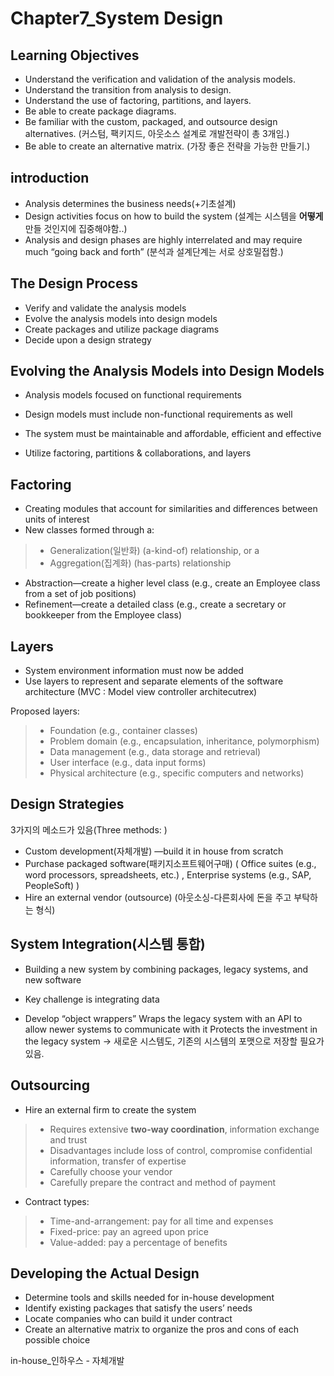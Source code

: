 # Chapter7_System Design

Learning Objectives
---
* Understand the verification and validation of the analysis models.
* Understand the transition from analysis to design.
* Understand the use of factoring, partitions, and layers.
* Be able to create package diagrams.
* Be familiar with the custom, packaged, and outsource design alternatives. (커스텀, 팩키지드, 아웃소스 설계로 개발전략이 총 3개임.)
* Be able to create an alternative matrix. (가장 좋은 전략을 가능한 만들기.)



introduction
---
* Analysis determines the business needs(+기초설계)
* Design activities focus on how to build the system
  (설계는 시스템을 **어떻게** 만들 것인지에 집중해야함..)
* Analysis and design phases are highly interrelated and may require much “going back and forth” (분석과 설계단계는 서로 상호밀접함.)


The Design Process
---
* Verify and validate the analysis models
* Evolve the analysis models into design models
* Create packages and utilize package diagrams
* Decide upon a design strategy


Evolving the Analysis Models into Design Models
---
* Analysis models focused on functional requirements
* Design models must include non-functional requirements as well

*  The system must be maintainable and affordable, efficient and effective
* Utilize factoring, partitions & collaborations, and layers

Factoring
---
* Creating modules that account for similarities and differences between units of interest
* New classes formed through a:
>* Generalization(일반화) (a-kind-of) relationship, or a
>* Aggregation(집계화) (has-parts) relationship
* Abstraction—create a higher level class (e.g., create an Employee class from a set of job positions)
* Refinement—create a detailed class (e.g., create a secretary or bookkeeper from the Employee class)

Layers
---
* System environment information must now be added
* Use layers to represent and separate elements of the software architecture (MVC : Model view controller architecutrex)

Proposed layers:
>* Foundation (e.g., container classes)
>* Problem domain (e.g., encapsulation, inheritance, polymorphism)
>* Data management (e.g., data storage and retrieval)
>* User interface (e.g., data input forms)
>* Physical architecture (e.g., specific computers and networks)


Design Strategies
---
3가지의 메소드가 있음(Three methods: )
* Custom development(자체개발) —build it in house from scratch
* Purchase packaged software(패키지소프트웨어구매) ( Office suites (e.g., word processors, spreadsheets, etc.) , Enterprise systems (e.g., SAP, PeopleSoft) )
* Hire an external vendor (outsource) (아웃소싱-다른회사에 돈을 주고 부탁하는 형식)


System Integration(시스템 통합)
---
* Building a new system by combining packages, legacy systems, and new software
* Key challenge is integrating data

* Develop “object wrappers”
Wraps the legacy system with an API to allow newer systems to communicate with it
Protects the investment in the legacy system
 -> 새로운 시스템도, 기존의 시스템의 포맷으로 저장할 필요가 있음.

Outsourcing
---
* Hire an external firm to create the system
>* Requires extensive **two-way coordination**, information exchange and trust
>* Disadvantages include loss of control, compromise confidential information, transfer of expertise
>* Carefully choose your vendor
>* Carefully prepare the contract and method of payment
* Contract types:
>* Time-and-arrangement: pay for all time and expenses
>* Fixed-price: pay an agreed upon price
>* Value-added: pay a percentage of benefits

Developing the Actual Design
---
* Determine tools and skills needed for in-house development 
* Identify existing packages that satisfy the users’ needs
* Locate companies who can build it under contract
* Create an alternative matrix to organize the pros and cons of each possible choice


in-house_인하우스 - 자체개발





